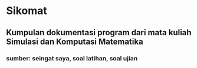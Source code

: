 # Sikomat

## Kumpulan dokumentasi program dari mata kuliah Simulasi dan Komputasi Matematika
### sumber: seingat saya, soal latihan, soal ujian
